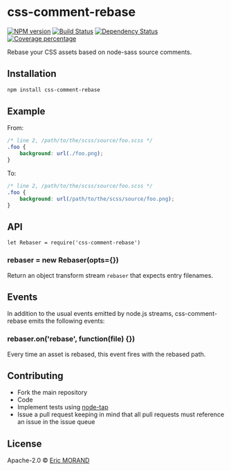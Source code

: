 # css-comment-rebase

[![NPM version][npm-image]][npm-url] [![Build Status][travis-image]][travis-url] [![Dependency Status][daviddm-image]][daviddm-url] [![Coverage percentage][coveralls-image]][coveralls-url]

Rebase your CSS assets based on node-sass source comments.

## Installation

```bash
npm install css-comment-rebase
```

## Example

From:
``` css
/* line 2, /path/to/the/scss/source/foo.scss */
.foo {
    background: url(./foo.png);
}
```

To:
``` css
/* line 2, /path/to/the/scss/source/foo.scss */
.foo {
    background: url(/path/to/the/scss/source/foo.png);
}
```

## API

`let Rebaser = require('css-comment-rebase')`

### rebaser = new Rebaser(opts={})

Return an object transform stream `rebaser` that expects entry filenames.

## Events

In addition to the usual events emitted by node.js streams, css-comment-rebase emits the following events:

### rebaser.on('rebase', function(file) {})

Every time an asset is rebased, this event fires with the rebased path.

## Contributing

* Fork the main repository
* Code
* Implement tests using [node-tap](https://github.com/tapjs/node-tap)
* Issue a pull request keeping in mind that all pull requests must reference an issue in the issue queue

## License

Apache-2.0 © [Eric MORAND]()

[npm-image]: https://badge.fury.io/js/css-comment-rebase.svg
[npm-url]: https://npmjs.org/package/css-comment-rebase
[travis-image]: https://travis-ci.org/ericmorand/css-comment-rebase.svg?branch=master
[travis-url]: https://travis-ci.org/ericmorand/css-comment-rebase
[daviddm-image]: https://david-dm.org/ericmorand/css-comment-rebase.svg?theme=shields.io
[daviddm-url]: https://david-dm.org/ericmorand/css-comment-rebase
[coveralls-image]: https://coveralls.io/repos/github/ericmorand/css-comment-rebase/badge.svg
[coveralls-url]: https://coveralls.io/github/ericmorand/css-comment-rebase